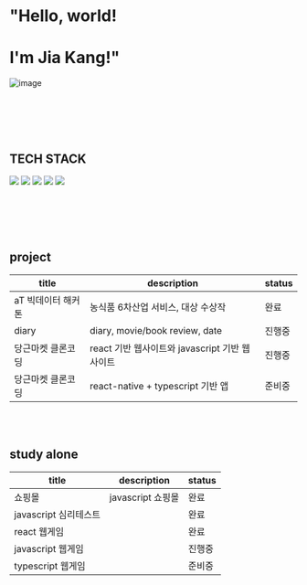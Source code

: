  # "Hello, world!  
 # I'm Jia Kang!"
![image](https://user-images.githubusercontent.com/70791860/130360017-cda59b0d-a650-4d9f-82ff-9c376548b24f.png)


<br><br><br><br>
## TECH STACK
<img src="https://img.shields.io/badge/Python-3766AB?style=flat-square&logo=Python&logoColor=white"/></a>
<img src="https://img.shields.io/badge/Javascript-yellow?style=flat-square&logo=Javascript&logoColor=white"/></a>
<img src="https://img.shields.io/badge/HTML-red?style=flat-square&logo=HTML&logoColor=white"/></a>
<img src="https://img.shields.io/badge/CSS-yellow?style=flat-square&logo=CSS&logoColor=white"/></a>
<img src="https://img.shields.io/badge/React-powderblue?style=flat-square&logo=React&logoColor=white"/></a>


<br><br><br><br>
## project
| title | description | status  |
| ------ | ------ | ------ |
| aT 빅데이터 해커톤 | 농식품 6차산업 서비스, 대상 수상작 | 완료  |
| diary | diary, movie/book review, date | 진행중  |
| 당근마켓 클론코딩 | react 기반 웹사이트와 javascript 기반 웹사이트 | 진행중  |
| 당근마켓 클론코딩 |react-native + typescript 기반 앱 |준비중 |
<br><br>

## study alone
| title | description | status  |
| ------ | ------ |------  |
| 쇼핑몰 | javascript 쇼핑몰 |완료  |
| javascript 심리테스트 |  |완료  |
| react 웹게임 |  |완료  |진행중 |
| javascript 웹게임 | |진행중 |
| typescript 웹게임 | |준비중 |
